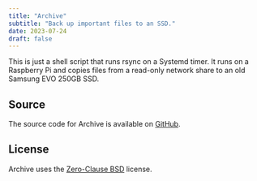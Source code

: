 ```yaml
---
title: "Archive"
subtitle: "Back up important files to an SSD."
date: 2023-07-24
draft: false
---
```


This is just a shell script that runs rsync on a Systemd timer. It runs on a Raspberry Pi and copies files from a read-only network share to an old Samsung EVO 250GB SSD.

## Source

The source code for Archive is available on [GitHub](https://github.com/kkestell/archive).

## License

Archive uses the [Zero-Clause BSD](https://opensource.org/license/0bsd/) license.